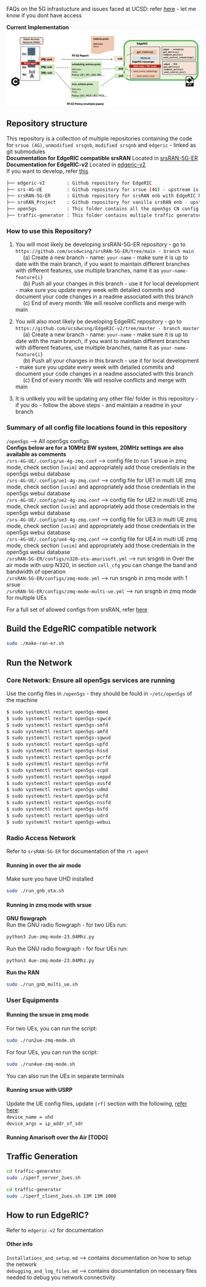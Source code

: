  
FAQs on the 5G infrastucture and issues faced at UCSD: refer [here](https://github.com/ucsdwcsng/5G-infrastructure.git) - let me know if you dont have access      

**Current Implementation**  
![Image 1](./images/ER-09-09-24.png "This is image ER")  

## Repository structure
This repository is a collection of multiple repositories containing the code for ``srsue (4G)``, ``unmodified srsgnb``, ``modified srsgnb`` and ``edgeric`` - linked as git submodules  
**Documentation for EdgeRIC compatible srsRAN** Located in [srsRAN-5G-ER](https://github.com/ucsdwcsng/srsRAN-5G-ER/tree/main)   
**Documentation for EdgeRIC-v2** Located in [edgeric-v2](https://github.com/ucsdwcsng/EdgeRIC-v2/tree/master)     
If you want to develop, refer [this](https://github.com/ucsdwcsng/EdgeRIC-5G?tab=readme-ov-file#how-to-use-this-repository)    
```bash
├── edgeric-v2        : Github repository for EdgeRIC
├── srs-4G-UE         : Github repository for srsue (4G) - upstream is srsRAN Project
├── srsRAN-5G-ER      : Github repository for srsRAN enb with EdgeRIC hooks - upstrean is srsRAN Project
├── srsRAN_Project    : Github repository for vanilla srsRAN enb - upstream is srsRAN Project
├── open5gs           : This folder contains all the open5gs CN config files used in this repository
├── traffic-generator : This folder contains multiple traffic generator modules      
```

### How to use this Repository?
1. You will most likely be developing srsRAN-5G-ER repository - go to ``https://github.com/ucsdwcsng/srsRAN-5G-ER/tree/main - branch main``    
&nbsp;&nbsp;&nbsp;&nbsp; (a) Create a new branch - name: ``your-name`` - make sure it is up to date with the main branch, if you want to maintain different branches with different features, use multiple branches, name it as ``your-name-feature{i}``    
&nbsp;&nbsp;&nbsp;&nbsp; (b) Push all your changes in this branch - use it for local development - make sure you update every week with detailed commits and document your code changes in a readme associated with this branch  
&nbsp;&nbsp;&nbsp;&nbsp; (c) End of every month: We will resolve conflicts and merge with main    

2. You will also most likely be developing EdgeRIC repository - go to ``https://github.com/ucsdwcsng/EdgeRIC-v2/tree/master - branch master``    
&nbsp;&nbsp;&nbsp;&nbsp; (a) Create a new branch - name: ``your-name`` - make sure it is up to date with the main branch, if you want to maintain different branches with different features, use multiple branches, name it as ``your-name-feature{i}``    
&nbsp;&nbsp;&nbsp;&nbsp; (b) Push all your changes in this branch - use it for local development - make sure you update every week with detailed commits and document your code changes in a readme associated with this branch  
&nbsp;&nbsp;&nbsp;&nbsp; (c) End of every month: We will resolve conflicts and merge with main

3. It is unlikely you will be updating any other file/ folder in this repository - if you do - follow the above steps - and maintain a readme in your branch

### Summary of all config file locations found in this repository
``/open5gs`` --> All open5gs configs  
**Configs below are for a 10MHz BW system, 20MHz settings are also available as comments**  
``/srs-4G-UE/.config/ue-4g-zmq.conf`` --> config file to run 1 srsue in zmq mode, check section ``[usim]`` and appropriately add those credentials in the open5gs webui database        
``/srs-4G-UE/.config/ue1-4g-zmq.conf`` --> config file for UE1 in multi UE zmq mode, check section ``[usim]`` and appropriately add those credentials in the open5gs webui database        
``/srs-4G-UE/.config/ue2-4g-zmq.conf`` --> config file for UE2 in multi UE zmq mode, check section ``[usim]`` and appropriately add those credentials in the open5gs webui database     
``/srs-4G-UE/.config/ue3-4g-zmq.conf`` --> config file for UE3 in multi UE zmq mode, check section ``[usim]`` and appropriately add those credentials in the open5gs webui database     
``/srs-4G-UE/.config/ue4-4g-zmq.conf`` --> config file for UE4 in multi UE zmq mode, check section ``[usim]`` and appropriately add those credentials in the open5gs webui database     
``/srsRAN-5G-ER/configs/n320-ota-amarisoft.yml`` --> run srsgnb in Over the air mode with usrp N320, in section ``cell_cfg`` you can change the band and bandwidth of operation      
``/srsRAN-5G-ER/configs/zmq-mode.yml`` --> run srsgnb in zmq mode with 1 srsue     
``/srsRAN-5G-ER/configs/zmq-mode-multi-ue.yml`` --> run srsgnb in zmq mode for multiple UEs     

For a full set of allowed configs from srsRAN, refer [here](https://docs.srsran.com/projects/project/en/latest/user_manuals/source/config_ref.html)

## Build the EdgeRIC compatible network
```bash
sudo ./make-ran-er.sh
```
## Run the Network
### Core Network: Ensure all open5gs services are running
Use the config files in ``/open5gs`` - they should be fould in ``~/etc/open5gs`` of the machine 
```bash
$ sudo systemctl restart open5gs-mmed
$ sudo systemctl restart open5gs-sgwcd
$ sudo systemctl restart open5gs-smfd
$ sudo systemctl restart open5gs-amfd
$ sudo systemctl restart open5gs-sgwud
$ sudo systemctl restart open5gs-upfd
$ sudo systemctl restart open5gs-hssd
$ sudo systemctl restart open5gs-pcrfd
$ sudo systemctl restart open5gs-nrfd
$ sudo systemctl restart open5gs-scpd
$ sudo systemctl restart open5gs-seppd
$ sudo systemctl restart open5gs-ausfd
$ sudo systemctl restart open5gs-udmd
$ sudo systemctl restart open5gs-pcfd
$ sudo systemctl restart open5gs-nssfd
$ sudo systemctl restart open5gs-bsfd
$ sudo systemctl restart open5gs-udrd
$ sudo systemctl restart open5gs-webui
```
### Radio Access Network
Refer to ``srsRAN-5G-ER`` for documentation of the ``rt-agent`` 
#### Running in over the air mode 
Make sure you have UHD installed 
```bash
sudo ./run_gnb_ota.sh
```

#### Running in zmq mode with srsue

**GNU flowgraph**  
Run the GNU radio flowgraph - for two UEs run:
```bash
python3 2ue-zmq-mode-23.04Mhz.py
```
Run the GNU radio flowgraph - for four UEs run:
```bash
python3 4ue-zmq-mode-23.04Mhz.py
```
**Run the RAN**
```bash
sudo ./run_gnb_multi_ue.sh
```
### User Equipments
#### Running the srsue in zmq mode
For two UEs, you can run the script:
```bash
sudo ./run2ue-zmq-mode.sh
```
For four UEs, you can run the script:
```bash
sudo ./run4ue-zmq-mode.sh
```
You can also run the UEs in separate terminals

#### Running srsue with USRP
Update the UE config files, update ``[rf]`` section with the following, [refer here](https://docs.srsran.com/projects/project/en/latest/tutorials/source/srsUE/source/index.html#over-the-air-setup):  
``device_name = uhd``  
``device_args = ip_addr_of_sdr`` 

#### Running Amarisoft over the Air [TODO]

## Traffic Generation

```bash
cd traffic-generator
sudo ./iperf_server_2ues.sh
```

```bash
cd traffic-generator
sudo ./iperf_client_2ues.sh 13M 13M 1000
```

## How to run EdgeRIC?
Refer to ``edgeric-v2`` for documentation

#### Other info
``Installations_and_setup.md`` --> contains documentation on how to setup the network    
``debugging_and_log_files.md`` --> contains documentation on necessary files needed to debug you network connectivity   
